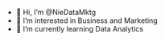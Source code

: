- 👋 Hi, I’m @NieDataMktg
- 👀 I’m interested in Business and Marketing
- 🌱 I’m currently learning Data Analytics
